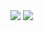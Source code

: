 
<img src="https://capsule-render.vercel.app/api?type=waving&height=200&color=gradient&text=Han's%20Gitbub!&fontAlign=76&fontAlignY=47&section=header&reversal=false&animation=twinkling&strokeWidth=0&descAlign=60&descAlignY=60&fontSize=60&rotate=2" />
<picture>
  <source
    srcset="https://github-readme-stats.vercel.app/api?username=seungeunhan&show_icons=true&theme=radical"
  />

</picture>
<img src="https://capsule-render.vercel.app/api?type=waving&height=60&color=gradient&fontAlign=50&fontAlignY=45&section=footer&reversal=false&fontColor=333333&strokeWidth=0&descAlign=60&descAlignY=60" />
